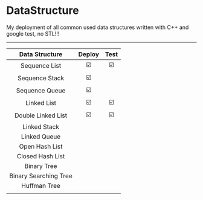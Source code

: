 # DataStructure

My deployment of all common used data structures written with C++ and google test, no STL!!!

****

| Data Structure | Deploy | Test |
|:----------:|:------:|:------:|
| Sequence List | :ballot_box_with_check: | :ballot_box_with_check: |
| Sequence Stack | :ballot_box_with_check: |  |
| Sequence Queue | :ballot_box_with_check: |  |
| Linked List | :ballot_box_with_check: | :ballot_box_with_check: |
| Double Linked List | :ballot_box_with_check: | :ballot_box_with_check: |
| Linked Stack |  |  |
| Linked Queue |  |  |
| Open Hash List |||
| Closed Hash List|||
| Binary Tree |||
| Binary Searching Tree |||
| Huffman Tree |||
||||

